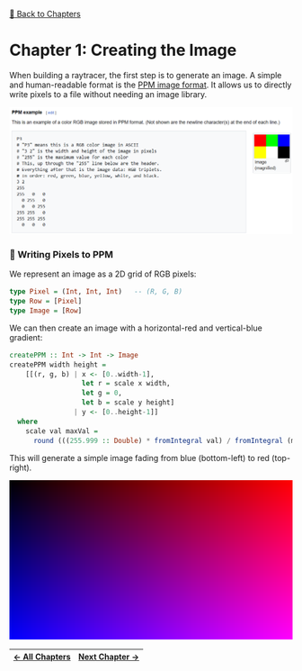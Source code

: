 [🔗 Back to Chapters](/README.md#-chapters)

# Chapter 1: Creating the Image

When building a raytracer, the first step is to generate an image. A simple and human-readable format is the [PPM image format](https://de.wikipedia.org/wiki/Portable_Anymap). It allows us to directly write pixels to a file without needing an image library.

![PPM example](./media/01/ppm_example.png)

### 🔧 Writing Pixels to PPM

We represent an image as a 2D grid of RGB pixels:

```haskell
type Pixel = (Int, Int, Int)   -- (R, G, B)
type Row = [Pixel]
type Image = [Row]
```

We can then create an image with a horizontal-red and vertical-blue gradient:

```haskell
createPPM :: Int -> Int -> Image
createPPM width height =
    [[(r, g, b) | x <- [0..width-1],
                  let r = scale x width,
                  let g = 0,
                  let b = scale y height]
                | y <- [0..height-1]]
  where
    scale val maxVal =
      round (((255.999 :: Double) * fromIntegral val) / fromIntegral (maxVal - 1))

```

This will generate a simple image fading from blue (bottom-left) to red (top-right).

![First generated image in the PPM format](./media/01/first_generated_images.png)

| <a href="../README.md#-chapters">← All Chapters</a> | <a href="./02_progress_bar.md">Next Chapter →</a> |
| :-------------------------------------------------: | :-----------------------------------------------: |
